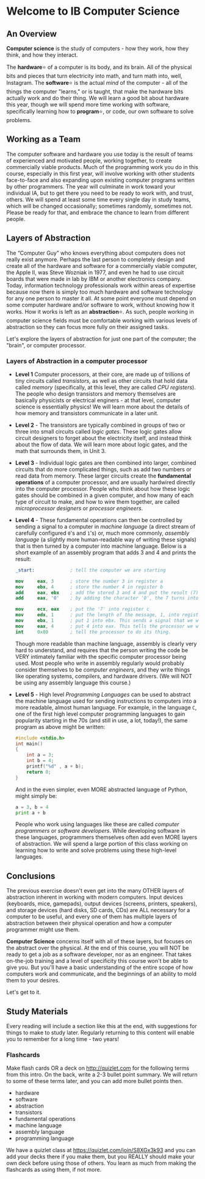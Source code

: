 # Welcome to IB Computer Science

## An Overview

**Computer science** is the study of computers - how they work, how they think, and how they interact.

The **hardware**:star: of a computer is its body, and its brain. All of the physical bits and pieces that turn electricity into math, and turn math into, well, Instagram. The **software**:star: is the actual *mind* of the computer - all of the things the computer "learns," or is taught, that make the hardware bits actually work and do their thing. We will learn a good bit about hardware this year, though we will spend more time working with software, specifically learning how to **program**:star:, or code, our own software to solve problems.

## Working as a Team

 The computer software and hardware you use today is the result of teams of experienced and motivated people, working together, to create commercially viable products. Much of the programming work you do in this course, especially in this first year, will involve working with other students face-to-face and also expanding upon existing computer programs written by other programmers. The year will culminate in work toward your individual IA, but to get there you need to be ready to work with, and trust, others. We will spend at least some time every single day in study teams, which will be changed occasionally; sometimes randomly, sometimes not. Please be ready for that, and embrace the chance to learn from different people.

## Layers of Abstraction

The “Computer Guy” who knows everything about computers does not really exist anymore. Perhaps the last person to completely design and create all of the hardware and software for a commercially viable computer, the Apple II, was Steve Wozniak in 1977, and even he had to use circuit boards that were made in lab by IBM or another electronics company. Today, information technology professionals work within areas of expertise because now there is simply too much hardware and software technology for any one person to master it all. At some point everyone must depend on some computer hardware and/or software to work, without knowing how it works. How it works is left as an **abstraction**:star:. As such, people working in computer science fields must be comfortable working with various levels of abstraction so they can focus more fully on their assigned tasks.

Let's explore the layers of abstraction for just one part of the computer; the "brain", or computer processor. 

### Layers of Abstraction in a computer processor

- **Level 1** Computer processors, at their core, are made up of trillions of tiny circuits called *transistors,* as well as other circuits that hold data called *memory* (specifically, at this level, they are called *CPU registers*). The people who design transistors and memory themselves are basically physicists or electrical enginers - at that level, computer science is essentially physics! We will learn more about the details of how memory and transistors communicate in a later unit.
  
- **Level 2** - The transistors are typically combined in groups of two or three into small circuits called *logic gates*. These logic gates allow circuit designers to forget about the electricity itself, and instead think about the flow of data. We will learn more about logic gates, and the math that surrounds them, in Unit 3.
  
- **Level 3** - Individual logic gates are then combined into larger, combined circuits that do more complicated things, such as add two numbers or read data from memory. These larger circuits create the **fundamental operations** of a computer processor, and are usually hardwired directly into the computer processor. People who think about how these logic gates should be combined in a given computer, and how many of each type of circuit to make, and how to wire them together, are called *microprocessor designers* or *processor engineers*. 

- **Level 4** - These fundamental operations can then be controlled by sending a signal to a computer in *machine language* (a direct stream of carefully configured `0`'s and `1`'s) or, much more commonly, *assembly language* (a slightly more human-readable way of writing these signals) that is then turned by a computer into machine language. Below is a short example of an assembly program that adds 3 and 4 and prints the result:

	```nasm
	_start:             ; tell the computer we are starting

	mov     eax, 3  	; store the number 3 in register a
	mov     ebx, 4		; store the number 4 in register b
	add     eax, ebx    ; add the stored 3 and 4 and put the result (7) in register a
	add     eax, '0'	; by adding the character '0', the 7 turns into printable '7'

	mov     ecx, eax	; put the '7' into register c
	mov     edx, 1		; put the length of the message, 1, into register d
	mov     ebx, 1      ; put 1 into ebx. This sends a signal that we will want to print on the screen, not elsewhere.
	mov     eax, 4      ; put 4 into eax. This tells the processor we want to actually write something.
	int     0x80        ; tell the processor to do its thing.
	```

	Though more readable than machine language, assembly is clearly very hard to understand, and requires that the person writing the code be VERY intimately familiar with the specific computer processor being used. Most people who write in assembly regularly would probably consider themselves to be *computer engineers*, and they write things like operating systems, compilers, and hardware drivers. (We will NOT be using any assembly language this course.)

- **Level 5** - High level *Programming Languages* can be used to abstract the machine language used for sending instructions to computers into a more readable, almost human language. For example, in the language `C`, one of the first high level computer programming languages to gain popularity starting in the 70s (and still in use, a lot, today!), the same program as above might be written:

	```c
	#include <stdio.h>
	int main()
	{
		int a = 3;
		int b = 4;
		printf("%d" , a + b);
		return 0;
	}
	```

	And in the even simpler, even MORE abstracted language of Python, might simply be:

	```Python
	a = 3, b = 4
	print a + b
	```

	People who work using languages like these are called *computer programmers* or *software developers*. While developing software in these languages, programmers themselves often add even MORE layers of abstraction. We will spend a large portion of this class working on learning how to write and solve problems using these high-level languages.

## Conclusions

The previous exercise doesn't even get into the many OTHER layers of abstraction inherent in working with modern computers. Input devices (keyboards, mice, gamepads), output devices (screens, printers, speakers), and storage devices (hard disks, SD cards, CDs) are ALL necessary for a computer to be useful, and every one of them has multiple layers of abstraction between their physical operation and how a computer programmer might use them.

**Computer Science** concerns itself with all of these layers, but focuses on the abstract over the physical. At the end of this course, you will NOT be ready to get a job as a software developer, nor as an engineer. That takes on-the-job training and a level of specificity this course won't be able to give you. But you'll have a basic understanding of the entire scope of how computers work and communicate, and the beginnings of an ability to mold them to your desires. 

Let's get to it.

## Study Materials

Every reading will include a section like this at the end, with suggestions for things to make to study later. Regularly returning to this content will enable you to remember for a long time - two years!

### Flashcards
Make flash cards OR a deck on http://quizlet.com for the following terms from this intro. On the back, write a 2-3 bullet point summary. We will return to some of these terms later, and you can add more bullet points then.

* hardware
* software
* abstraction
* transistors
* fundamental operations
* machine language
* assembly language
* programming language

We have a quizlet class at https://quizlet.com/join/S8XGx3k93 and you can add your decks there if you make them, but you REALLY should make your own deck before using those of others. You learn as much from making the flashcards as using them, if not more.